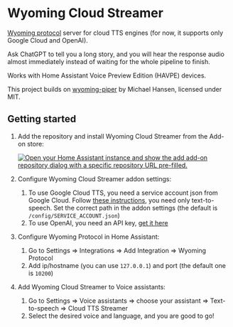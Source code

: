 # Wyoming Cloud Streamer

[Wyoming protocol](https://github.com/rhasspy/wyoming) server for cloud TTS engines (for now, it supports only Google Cloud and OpenAI).

Ask ChatGPT to tell you a long story, and you will hear the response audio almost immediately instead of waiting for the whole pipeline to finish.

Works with Home Assistant Voice Preview Edition (HAVPE) devices. 

This project builds on [wyoming-piper](https://github.com/rhasspy/wyoming-piper) by Michael Hansen, licensed under MIT.


## Getting started

1. Add the repository and install Wyoming Cloud Streamer from the Add-on store:

    [![Open your Home Assistant instance and show the add add-on repository dialog with a specific repository URL pre-filled.](https://my.home-assistant.io/badges/supervisor_add_addon_repository.svg)](https://my.home-assistant.io/redirect/supervisor_add_addon_repository/?repository_url=https%3A%2F%2Fgithub.com%2Feslavnov%2Fwyoming-cloud-streamer)

1. Configure Wyoming Cloud Streamer addon settings:
    1. To use Google Cloud TTS, you need a service account json from Google Cloud. Follow [these instructions](https://www.home-assistant.io/integrations/google_cloud/#obtaining-service-account-file), you need only text-to-speech. Set the correct path in the addon settings (the default is `/config/SERVICE_ACCOUNT.json`)
    2. To use OpenAI, you need an API key, [get it here](https://platform.openai.com/settings/organization/api-keys)

1. Configure Wyoming Protocol in Home Assistant:
    1. Go to Settings => Integrations => Add Integration => Wyoming Protocol
    2. Add ip/hostname (you can use `127.0.0.1`) and port (the default one is `10200`)

1. Add Wyoming Cloud Streamer to Voice assistants:
    1. Go to Settings => Voice assistants => choose your assistant => Text-to-speech => Cloud TTS Streamer
    2. Select the desired voice and language, and you are good to go!
